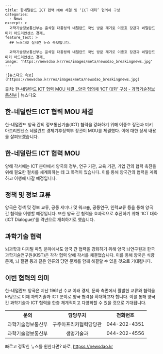     ---
    title: 한네덜란드 ICT 협력 MOU 체결 및 ‘ICT 대화’ 협의체 구성
    categories:
      - News
    excerpt: >
      과학기술정보통신부는 윤석열 대통령의 네덜란드 국빈 방문 계기로 이종호 장관과 네덜란드 미키 아드리안센스 경제…
    feature_text: >
      ## 뉴스다오 실시간 뉴스 속보입니다.
    
      과학기술정보통신부는 윤석열 대통령의 네덜란드 국빈 방문 계기로 이종호 장관과 네덜란드 미키 아드리안센스 경제…
    image: 'https://newsdao.kr/res/images/meta/newsdao_breakingnews.jpg'
    ---
    
    ![뉴스다오 속보](httpss://newsdao.kr/res/images/meta/newsdao_breakingnews.jpg)

<p>출처: <a href="httpss://newsdao.kr/2798" rel="dofollow">한-네덜란드 ICT 협력 MOU 체결…양국 협의체 ‘ICT 대화’ 구성 - 과학기술정보통신부</a> | 뉴스다오</p>

<h2>한-네덜란드 ICT 협력 MOU 체결</h2>
<p data-ke-size="size16">한-네덜란드 양국 간의 정보통신기술(ICT) 협력을 강화하기 위해 이종호 장관과 미키 아드리안센스 네덜란드 경제기후정책부 장관이 MOU를 체결했다. 이에 대한 상세 내용을 살펴보겠습니다.</p>

<h2 data-ke-size="size26">한-네덜란드 ICT 협력 MOU</h2>
<p data-ke-size="size16">양해 각서에는 ICT 분야에서 양국의 정부, 연구 기관, 교육 기관, 기업 간의 협력 촉진을 위해 필요한 절차를 체계화하는 데 그 목적이 있습니다. 이를 통해 양국간의 협력을 계획하고 이행해 나갈 예정입니다.</p>

<h2 data-ke-size="size26">정책 및 정보 교류</h2>
<p data-ke-size="size16">양국은 정책 및 정보 교류, 공동 세미나 및 워크숍, 공동연구, 인력교류 등을 통해 양국 간 협력을 이행할 예정입니다. 또한 양국 간 협력을 효과적으로 추진하기 위해 'ICT 대화(ICT Dialogue)'를 격년으로 개최하기로 했습니다.</p>

<h2 data-ke-size="size26">과학기술 협력</h2>
<p data-ke-size="size16">뇌과학과 디지털 파밍 분야에서도 양국 간 협력을 강화하기 위해 양국 뇌연구원과 한국과학기술연구원(KIST)은 각각 협력 양해 각서를 체결했습니다. 이를 통해 양국은 식량문제, 뇌 질환 등과 같은 인류의 당면 문제를 함께 해결할 수 있을 것으로 기대됩니다.</p>

<h2 data-ke-size="size26">이번 협력의 의미</h2>
<p data-ke-size="size16">한-네덜란드 양국은 지난 1961년 수교 이래 경제, 문화 측면에서 활발한 교류와 협력을 바탕으로 이제 과학기술과 ICT 분야로 양국 협력을 확대하고자 합니다. 이를 통해 양국 간 과학기술과 ICT 협력을 한층 체계적이고 다양화할 수 있을 것으로 기대됩니다.</p>
<table>
	<tr>
		<td style="text-align: center; height: 17px;"><b>문의</b></td>
		<td style="text-align: center; height: 17px;"><b>담당부처</b></td>
		<td style="text-align: center; height: 17px;"><b>전화번호</b></td>
	</tr>
	<tr>
		<td style="text-align: center; height: 17px;">과학기술정보통신부</td>
		<td style="text-align: center; height: 17px;">구주아프리카협력담당관</td>
		<td style="text-align: center; height: 17px;">044-202-4351</td>
	</tr>
	<tr>
		<td style="text-align: center; height: 17px;">과학기술정보통신부</td>
		<td style="text-align: center; height: 17px;">생명기술과</td>
		<td style="text-align: center; height: 17px;">044-202-4556</td>
	</tr>
</table>
<p data-ke-size="size16"></p> 

빠르고 정확한 뉴스를 원한다면? 바로, <a href="httpss://newsdao.kr" rel="dofollow">httpss://newsdao.kr</a>


    